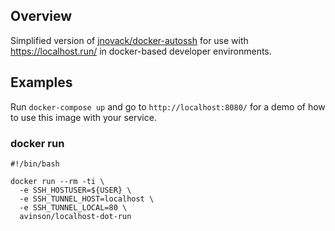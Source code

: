 ## Overview

Simplified version of [jnovack/docker-autossh](https://github.com/jnovack/docker-autossh) for use with https://localhost.run/ in docker-based developer environments.

## Examples

Run `docker-compose up` and go to `http://localhost:8080/` for a demo of how to use this image with your service.

### docker run

```
#!/bin/bash

docker run --rm -ti \
  -e SSH_HOSTUSER=${USER} \
  -e SSH_TUNNEL_HOST=localhost \
  -e SSH_TUNNEL_LOCAL=80 \
  avinson/localhost-dot-run
  ```
